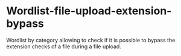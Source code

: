 # Wordlist-file-upload-extension-bypass
Wordlist by category allowing to check if it is possible to bypass the extension checks of a file during a file upload.
